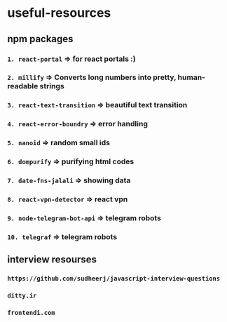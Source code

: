 # useful-resources

## npm packages

### ```1. react-portal``` => for react portals :)
### ```2. millify``` => Converts long numbers into pretty, human-readable strings
### ```3. react-text-transition``` => beautiful text transition
### ```4. react-error-boundry``` => error handling
### ```5. nanoid``` => random small ids
### ```6. dompurify``` => purifying html codes
### ```7. date-fns-jalali``` => showing data
### ```8. react-vpn-detector``` => react vpn
### ```9. node-telegram-bot-api``` => telegram robots
### ```10. telegraf``` => telegram robots

## interview resourses

### ```https://github.com/sudheerj/javascript-interview-questions```
### ```ditty.ir```
### ```frontendi.com```
